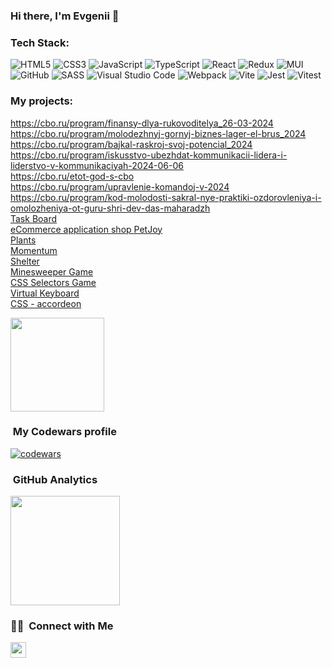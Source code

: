 ### Hi there, I'm Evgenii 👋

### Tech Stack:

![HTML5](https://img.shields.io/badge/html5-%23E34F26.svg?style=for-the-badge&logo=html5&logoColor=white)
![CSS3](https://img.shields.io/badge/css3-%231572B6.svg?style=for-the-badge&logo=css3&logoColor=white)
![JavaScript](https://img.shields.io/badge/javascript-%23323330.svg?style=for-the-badge&logo=javascript&logoColor=%23F7DF1E)
![TypeScript](https://img.shields.io/badge/typescript-2B4C80?style=for-the-badge&logo=typescript&logoColor=white)
![React](https://img.shields.io/badge/react-%2320232a.svg?style=for-the-badge&logo=react&logoColor=%2361DAFB)
![Redux](https://img.shields.io/badge/redux-%23593d88.svg?style=for-the-badge&logo=redux&logoColor=white)
![MUI](https://img.shields.io/badge/MUI-%230081CB.svg?style=for-the-badge&logo=mui&logoColor=white)
![GitHub](https://img.shields.io/badge/github-%23121011.svg?style=for-the-badge&logo=github&logoColor=white)
![SASS](https://img.shields.io/badge/SASS-hotpink.svg?style=for-the-badge&logo=SASS&logoColor=white)
![Visual Studio Code](https://img.shields.io/badge/Visual%20Studio%20Code-0078d7.svg?style=for-the-badge&logo=visual-studio-code&logoColor=white)
![Webpack](https://img.shields.io/badge/webpack-%238DD6F9.svg?style=for-the-badge&logo=webpack&logoColor=black)
![Vite](https://img.shields.io/badge/vite-%23646CFF.svg?style=for-the-badge&logo=vite&logoColor=white)
![Jest](https://img.shields.io/badge/-jest-%23C21325?style=for-the-badge&logo=jest&logoColor=white)
![Vitest](https://img.shields.io/badge/-vitest-%23107C10?style=for-the-badge&logo=vitest&logoColor=yellow)

### My projects:
https://cbo.ru/program/finansy-dlya-rukovoditelya_26-03-2024  
https://cbo.ru/program/molodezhnyj-gornyj-biznes-lager-el-brus_2024  
https://cbo.ru/program/bajkal-raskroj-svoj-potencial_2024  
https://cbo.ru/program/iskusstvo-ubezhdat-kommunikacii-lidera-i-liderstvo-v-kommunikaciyah-2024-06-06  
https://cbo.ru/etot-god-s-cbo  
https://cbo.ru/program/upravlenie-komandoj-v-2024  
https://cbo.ru/program/kod-molodosti-sakral-nye-praktiki-ozdorovleniya-i-omolozheniya-ot-guru-shri-dev-das-maharadzh  
[Task Board](https://task-board-react.netlify.app/)  
[eCommerce application shop PetJoy](https://petjoy-by-kdy.netlify.app/)  
[Plants](https://evgenklo.github.io/plants/)  
[Momentum](https://evgenklo.github.io/momentum/momentum/)  
[Shelter](https://rolling-scopes-school.github.io/evgenklo-JSFE2023Q1/shelter/pages/main/)  
[Minesweeper Game](https://rolling-scopes-school.github.io/evgenklo-JSFE2023Q1/minesweeper/)  
[CSS Selectors Game](https://rolling-scopes-school.github.io/evgenklo-JSFE2023Q1/css-selectors/)  
[Virtual Keyboard](https://evgenklo.github.io/virtual-keyboard/)  
[CSS - accordeon](https://evgenklo.github.io/cssBayan/cssBayan/)  

<a href="https://github.com/evgenklo/github-readme-stats"><img height=150 src="https://github-readme-stats.vercel.app/api/top-langs/?username=evgenklo&layout=compact"/></a>

###  &nbsp;My Codewars profile
 [![codewars](https://www.codewars.com/users/EvgenKlo/badges/micro)](https://www.codewars.com/users/EvgenKlo)

###  &nbsp;GitHub Analytics


<a href="https://github.com/EvgenKlo">
  <img height="175em align="right" src="https://github-readme-stats-eight-theta.vercel.app/api?username=EvgenKlo&show_icons=true&theme=algolia&include_all_commits=true&count_private=true" />
</a>

### 🤝🏻 &nbsp;Connect with Me

<p align="left">
<a href="mailto:klokovevgen@gmail.com"><img height="25em" src="https://img.shields.io/badge/-klokovevgen@gmail.com-D14836?style=flat&logo=Yandex&logoColor=white"/></a>
</p>



<!--
**EvgenKlo/EvgenKlo** is a ✨ _special_ ✨ repository because its `README.md` (this file) appears on your GitHub profile.

Here are some ideas to get you started:

- 🔭 I’m currently working on ...
- 🌱 I’m currently learning ...
- 👯 I’m looking to collaborate on ...
- 🤔 I’m looking for help with ...
- 💬 Ask me about ...
- 📫 How to reach me: ...
- 😄 Pronouns: ...
- ⚡ Fun fact: ...
-->
